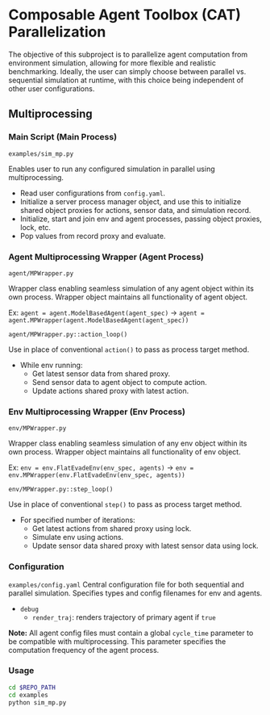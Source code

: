 # Composable Agent Toolbox (CAT) Parallelization
The objective of this subproject is to parallelize agent computation from environment simulation, allowing for more flexible and realistic benchmarking. Ideally, the user can simply choose between parallel vs. sequential simulation at runtime, with this choice being independent of other user configurations.

## Multiprocessing
### Main Script (Main Process)
```examples/sim_mp.py```

Enables user to run any configured simulation in parallel using multiprocessing.
- Read user configurations from ```config.yaml```.
- Initialize a server process manager object, and use this to initialize shared object proxies for actions, sensor data, and simulation record.
- Initialize, start and join env and agent processes, passing object proxies, lock, etc.
- Pop values from record proxy and evaluate.

### Agent Multiprocessing Wrapper (Agent Process)
```agent/MPWrapper.py```

Wrapper class enabling seamless simulation of any agent object within its own process. Wrapper object maintains all functionality of agent object. 

Ex: ```agent = agent.ModelBasedAgent(agent_spec)``` -> ```agent = agent.MPWrapper(agent.ModelBasedAgent(agent_spec))```

```agent/MPWrapper.py::action_loop()```

Use in place of conventional ```action()``` to pass as process target method.
- While env running:
  - Get latest sensor data from shared proxy.
  - Send sensor data to agent object to compute action.
  - Update actions shared proxy with latest action.

### Env Multiprocessing Wrapper (Env Process)
```env/MPWrapper.py```

Wrapper class enabling seamless simulation of any env object within its own process. Wrapper object maintains all functionality of env object.

Ex: ```env = env.FlatEvadeEnv(env_spec, agents)``` -> ```env = env.MPWrapper(env.FlatEvadeEnv(env_spec, agents))```

```env/MPWrapper.py::step_loop()```

Use in place of conventional ```step()``` to pass as process target method.
- For specified number of iterations:
  - Get latest actions from shared proxy using lock.
  - Simulate env using actions.
  - Update sensor data shared proxy with latest sensor data using lock.

### Configuration 
```examples/config.yaml```
Central configuration file for both sequential and parallel simulation. Specifies types and config filenames for env and agents.

- ```debug```
  - ```render_traj```: renders trajectory of primary agent if ```true```

**Note:** All agent config files must contain a global ```cycle_time``` parameter to be compatible with multiprocessing. This parameter specifies the computation frequency of the agent process.

### Usage
```bash
cd $REPO_PATH
cd examples
python sim_mp.py
```
